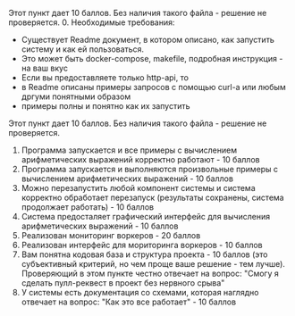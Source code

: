 Этот пункт дает 10 баллов. Без наличия такого файла - решение не проверяется.
0. Необходимые требования:
   - Существует Readme документ, в котором описано, как запустить систему и как ей пользоваться.
   - Это может быть docker-compose, makefile, подробная инструкция - на ваш вкус
   - Если вы предоставляете только http-api, то
   - в Readme описаны примеры запросов с помощью curl-a или любым дргуми понятными образом
   - примеры полны и понятно как их запустить

Этот пункт дает 10 баллов. Без наличия такого файла - решение не проверяется.

1. Программа запускается и все примеры с вычислением арифметических выражений корректно работают - 10 баллов
2. Программа запускается и выполняются произвольные примеры с вычислением арифметических выражений - 10 баллов
3. Можно перезапустить любой компонент системы и система корректно обработает перезапуск (результаты сохранены, система продолжает работать) - 10 баллов
4. Система предосталяет графический интерфейс для вычисления арифметических выражений - 10 баллов
5. Реализован мониторинг воркеров - 20 баллов
6. Реализован интерфейс для мориторинга воркеров - 10 баллов
7. Вам понятна кодовая база и структура проекта - 10 баллов (это субъективный критерий, но чем проще ваше решение - тем лучше).
Проверяющий в этом пункте честно отвечает на вопрос: "Смогу я сделать пулл-реквест в проект без нервного срыва"
8. У системы есть документация со схемами, которая наглядно отвечает на вопрос: "Как это все работает" - 10 баллов
